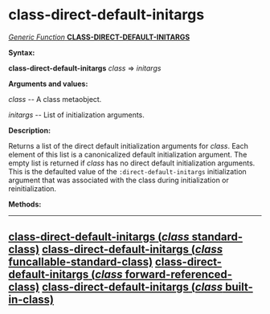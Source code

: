 class-direct-default-initargs
=============================

[*Generic Function* **CLASS-DIRECT-DEFAULT-INITARGS**]()

**Syntax:**

**class-direct-default-initargs** *class* => *initargs*

**Arguments and values:**

*class* -- A class metaobject.

*initargs* -- List of initialization arguments.

**Description:**

Returns a list of the direct default initialization arguments for *class*. Each element of this list is a canonicalized default initialization argument. The empty list is returned if *class* has no direct default initialization arguments. This is the defaulted value of the `:direct-default-initargs` initialization argument that was associated with the class during initialization or reinitialization.

**Methods:**

  ---------------------------------------------------------------------------------------------------------------------------------------
  [**class-direct-default-initargs** (*class* standard-class)](class-direct-default-initargs-standard-class.md)
  [**class-direct-default-initargs** (*class* funcallable-standard-class)](class-direct-default-initargs-funcallable-standard-class.md)
  [**class-direct-default-initargs** (*class* forward-referenced-class)](class-direct-default-initargs-forward-referenced-class.md)
  [**class-direct-default-initargs** (*class* built-in-class)](class-direct-default-initargs-built-in-class.md)
  ---------------------------------------------------------------------------------------------------------------------------------------


